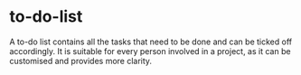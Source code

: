 # to-do-list
A to-do list contains all the tasks that need to be done and can be ticked off accordingly. It is suitable for every person involved in a project, as it can be customised and provides more clarity.
